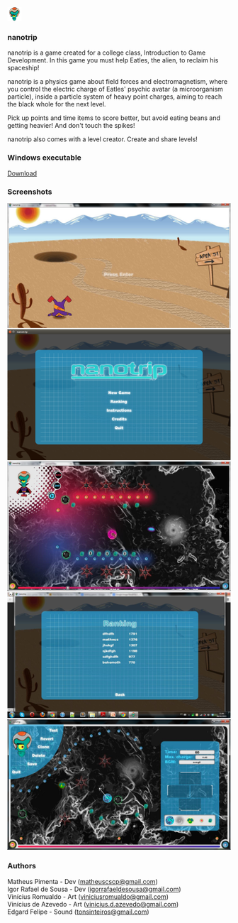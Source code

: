 ![Eatles](https://raw.githubusercontent.com/matheuscscp/nanotrip/gh-pages/images/icon.png)

### nanotrip
nanotrip is a game created for a college class, Introduction to Game Development. In this game you must help Eatles, the alien, to reclaim his spaceship!

nanotrip is a physics game about field forces and electromagnetism, where you control the electric charge of Eatles' psychic avatar (a microorganism particle), inside a particle system of heavy point charges, aiming to reach the black whole for the next level.

Pick up points and time items to score better, but avoid eating beans and getting heavier! And don't touch the spikes!

nanotrip also comes with a level creator. Create and share levels!

### Windows executable
[Download](https://downloads.sourceforge.net/project/nanotrip/nanotrip.zip?r=https%3A%2F%2Fsourceforge.net%2Fprojects%2Fnanotrip%2F&ts=1360884880&use_mirror=ufpr)

### Screenshots
![Splash screen](https://raw.githubusercontent.com/matheuscscp/nanotrip/gh-pages/images/splash_screen.png)
![Title screen](https://raw.githubusercontent.com/matheuscscp/nanotrip/gh-pages/images/title_screen.png)
![Level one](https://raw.githubusercontent.com/matheuscscp/nanotrip/gh-pages/images/level_one.png)
![Ranking](https://raw.githubusercontent.com/matheuscscp/nanotrip/gh-pages/images/ranking.png)
![Map editor](https://raw.githubusercontent.com/matheuscscp/nanotrip/gh-pages/images/map_editor.png)

### Authors
Matheus Pimenta - Dev (matheuscscp@gmail.com)<br />
Igor Rafael de Sousa - Dev (igorrafaeldesousa@gmail.com)<br />
Vinícius Romualdo - Art (viniciusromualdo@gmail.com)<br />
Vinícius de Azevedo - Art (vinicius.d.azevedo@gmail.com)<br />
Edgard Felipe - Sound (tonsinteiros@gmail.com)
